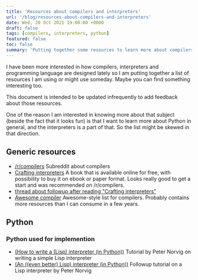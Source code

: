 ```yaml
---
title: 'Resources about compilers and interpreters'
url: '/blog/resources-about-compilers-and-interpreters'
date: Wed, 20 Oct 2021 19:00:00 +0000
draft: false
tags: [compilers, interpreters, python]
featured: false
toc: false
summary: 'Putting together some resources to learn more about compilers'
---
```


I have been more interested in how compilers, interpreters and programming language are designed lately so I am putting together a list of resources I am using or might use someday. Maybe you can find something interesting too.

This document is intended to be updated infrequently to add feedback about those resources.

One of the reason I am interested in knowing more about that subject (beside the fact that it looks fun) is that I want to learn more about Python in general, and the interpreters is a part of that. So the list might be skewed in that direction.

## Generic resources

- [/r/compilers](https://www.reddit.com/r/Compilers/) Subreddit about compilers
- [Crafting interpreters](http://craftinginterpreters.com) A book that is available online for free, with possibility to buy it on ebook or paper format. Looks really good to get a start and was recommended on /r/compilers.
- [thread about followup after reading "Crafting interpreters"](https://www.reddit.com/r/Compilers/comments/nc3kt4/followup_resources_to_crafting_interpreters/)
- [Awesome compiler](https://github.com/aalhour/awesome-compilers#courses) Awesome-style list for compilers. Probably contains more resources than I can consume in a few years. 

## Python

### Python used for implemention

- [(How to write a (Lisp) interpreter (in Python))](http://norvig.com/lispy.html) Tutorial by Peter Norvig on writing a simple Lisp interpreter
- [(An ((even better) Lisp) interpreter (in Python))](http://norvig.com/lispy2.html) Followup tutorial on a Lisp interpreter by Peter Norvig
